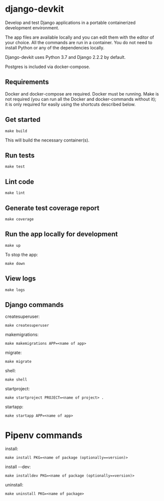 # django-devkit
Develop and test Django applications in a portable containerized development environment.

The app files are available locally and you can edit them with the editor of your choice. All the commands are run in a container. You do not need to install Python or any of the dependencies locally.

Django-devkit uses Python 3.7 and Django 2.2.2 by default.

Postgres is included via docker-compose.

## Requirements
Docker and docker-compose are required. Docker must be running. Make is not required (you can run all the Docker and docker-commands without it); it is only required for easily using the shortcuts described below.

## Get started
```shell
make build
```
This will build the necessary container(s).

## Run tests
```shell
make test
```

## Lint code
```shell
make lint
```

## Generate test coverage report
```shell
make coverage
```

## Run the app locally for development
```shell
make up
```

To stop the app:
```shell
make down
```

## View logs
```shell
make logs
```

## Django commands
createsuperuser:
```shell
make createsuperuser
```

makemigrations:
```shell
make makemigrations APP=<name of app>
```

migrate:
```shell
make migrate
```

shell:
```shell
make shell
```

startproject:
```shell
make startproject PROJECT=<name of project> .
```

startapp:
```shell
make startapp APP=<name of app>
```

# Pipenv commands
install:
```shell
make install PKG=<name of package (optionally==version)>
```

install --dev:
```shell
make installdev PKG=<name of package (optionally==version)>
```

uninstall:
```shell
make uninstall PKG=<name of package>
```

